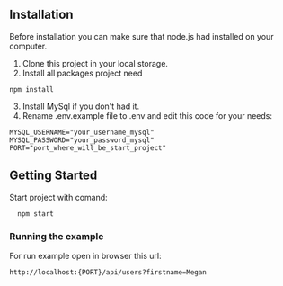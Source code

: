 ## Installation

Before installation you can make sure that node.js had installed on your computer.

1. Clone this project in your local storage.
2. Install all packages project need 
```
npm install
```
3. Install MySql if you don't had it.
4. Rename .env.example file to .env and edit this code for your needs:
```
MYSQL_USERNAME="your_username_mysql"
MYSQL_PASSWORD="your_password_mysql"
PORT="port_where_will_be_start_project"
```

## Getting Started

Start project with comand:
```
  npm start
```

### Running the example

For run example open in browser this url:

```
http://localhost:{PORT}/api/users?firstname=Megan
```
